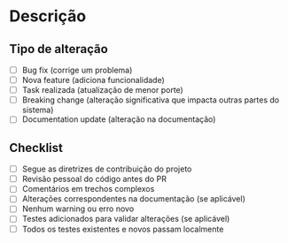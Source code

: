 # Descrição

<!-- Resuma as alterações realizadas, incluindo a motivação e contexto. 
Inclua informações relevantes para o revisor entender o PR. 
Se houver uma issue relacionada, descomente e adicione a referência: -->
<!--#(issue)-->

## Tipo de alteração

<!-- Marque o tipo de alteração que se aplica. Remova os que não forem relevantes. -->

- [ ] Bug fix (corrige um problema)
- [ ] Nova feature (adiciona funcionalidade)
- [ ] Task realizada (atualização de menor porte)
- [ ] Breaking change (alteração significativa que impacta outras partes do sistema)
- [ ] Documentation update (alteração na documentação)

## Checklist

<!-- Marque todas as opções que se aplicam. Comentários ajudam o desenvolvedor a entender cada item. -->

- [ ] Segue as diretrizes de contribuição do projeto
- [ ] Revisão pessoal do código antes do PR
- [ ] Comentários em trechos complexos
- [ ] Alterações correspondentes na documentação (se aplicável)
- [ ] Nenhum warning ou erro novo
- [ ] Testes adicionados para validar alterações (se aplicável)
- [ ] Todos os testes existentes e novos passam localmente
